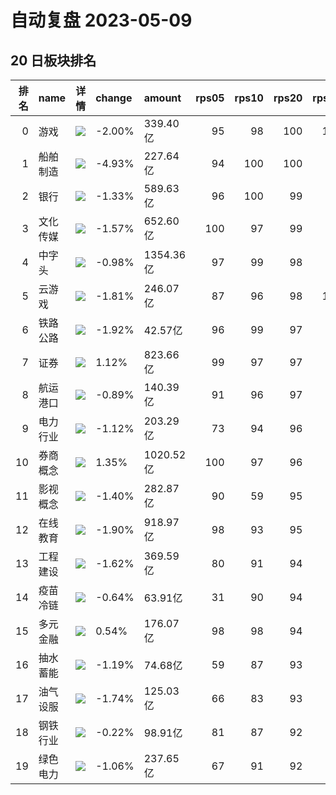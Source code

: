 # 自动复盘 2023-05-09
## 20 日板块排名
|   排名 | name     | 详情                                                                                                | change   | amount    |   rps05 |   rps10 |   rps20 |   rps50 |   rps120 |   rps250 | volume       |
|-------:|:---------|:----------------------------------------------------------------------------------------------------|:---------|:----------|--------:|--------:|--------:|--------:|---------:|---------:|:-------------|
|      0 | 游戏     | ![](https://sykent-blog-image.oss-cn-beijing.aliyuncs.com/quant/image/2023/5/1683635975466-tmp.jpg) | -2.00%   | 339.40亿  |      95 |      98 |     100 |     100 |      100 |      100 | 2842.25万手  |
|      1 | 船舶制造 | ![](https://sykent-blog-image.oss-cn-beijing.aliyuncs.com/quant/image/2023/5/1683635977285-tmp.jpg) | -4.93%   | 227.64亿  |      94 |     100 |     100 |      99 |       96 |      100 | 1574.55万手  |
|      2 | 银行     | ![](https://sykent-blog-image.oss-cn-beijing.aliyuncs.com/quant/image/2023/5/1683635978776-tmp.jpg) | -1.33%   | 589.63亿  |      96 |     100 |      99 |      96 |       93 |        5 | 9932.52万手  |
|      3 | 文化传媒 | ![](https://sykent-blog-image.oss-cn-beijing.aliyuncs.com/quant/image/2023/5/1683635979969-tmp.jpg) | -1.57%   | 652.60亿  |     100 |      97 |      99 |      99 |       99 |       97 | 5621.15万手  |
|      4 | 中字头   | ![](https://sykent-blog-image.oss-cn-beijing.aliyuncs.com/quant/image/2023/5/1683635981071-tmp.jpg) | -0.98%   | 1354.36亿 |      97 |      99 |      98 |      98 |       97 |       90 | 13354.66万手 |
|      5 | 云游戏   | ![](https://sykent-blog-image.oss-cn-beijing.aliyuncs.com/quant/image/2023/5/1683635982394-tmp.jpg) | -1.81%   | 246.07亿  |      87 |      96 |      98 |     100 |      100 |       99 | 1947.33万手  |
|      6 | 铁路公路 | ![](https://sykent-blog-image.oss-cn-beijing.aliyuncs.com/quant/image/2023/5/1683635983554-tmp.jpg) | -1.92%   | 42.57亿   |      96 |      99 |      97 |      93 |       88 |       61 | 652.39万手   |
|      7 | 证券     | ![](https://sykent-blog-image.oss-cn-beijing.aliyuncs.com/quant/image/2023/5/1683635984814-tmp.jpg) | 1.12%    | 823.66亿  |      99 |      97 |      97 |      88 |       88 |       31 | 7772.33万手  |
|      8 | 航运港口 | ![](https://sykent-blog-image.oss-cn-beijing.aliyuncs.com/quant/image/2023/5/1683635986183-tmp.jpg) | -0.89%   | 140.39亿  |      91 |      96 |      97 |      87 |       79 |       47 | 2689.67万手  |
|      9 | 电力行业 | ![](https://sykent-blog-image.oss-cn-beijing.aliyuncs.com/quant/image/2023/5/1683635989360-tmp.jpg) | -1.12%   | 203.29亿  |      73 |      94 |      96 |      77 |       54 |       40 | 3111.36万手  |
|     10 | 券商概念 | ![](https://sykent-blog-image.oss-cn-beijing.aliyuncs.com/quant/image/2023/5/1683635991211-tmp.jpg) | 1.35%    | 1020.52亿 |     100 |      97 |      96 |      88 |       87 |       26 | 9194.68万手  |
|     11 | 影视概念 | ![](https://sykent-blog-image.oss-cn-beijing.aliyuncs.com/quant/image/2023/5/1683635992586-tmp.jpg) | -1.40%   | 282.87亿  |      90 |      59 |      95 |      97 |       96 |       77 | 3400.48万手  |
|     12 | 在线教育 | ![](https://sykent-blog-image.oss-cn-beijing.aliyuncs.com/quant/image/2023/5/1683635994904-tmp.jpg) | -1.90%   | 918.97亿  |      98 |      93 |      95 |      97 |       98 |       97 | 6413.40万手  |
|     13 | 工程建设 | ![](https://sykent-blog-image.oss-cn-beijing.aliyuncs.com/quant/image/2023/5/1683636000014-tmp.jpg) | -1.62%   | 369.59亿  |      80 |      91 |      94 |      87 |       83 |       35 | 4905.02万手  |
|     14 | 疫苗冷链 | ![](https://sykent-blog-image.oss-cn-beijing.aliyuncs.com/quant/image/2023/5/1683636003136-tmp.jpg) | -0.64%   | 63.91亿   |      31 |      90 |      94 |      81 |       82 |       68 | 531.96万手   |
|     15 | 多元金融 | ![](https://sykent-blog-image.oss-cn-beijing.aliyuncs.com/quant/image/2023/5/1683636006242-tmp.jpg) | 0.54%    | 176.07亿  |      98 |      98 |      94 |      76 |       74 |       38 | 2540.23万手  |
|     16 | 抽水蓄能 | ![](https://sykent-blog-image.oss-cn-beijing.aliyuncs.com/quant/image/2023/5/1683636008438-tmp.jpg) | -1.19%   | 74.68亿   |      59 |      87 |      93 |      74 |       38 |       47 | 947.82万手   |
|     17 | 油气设服 | ![](https://sykent-blog-image.oss-cn-beijing.aliyuncs.com/quant/image/2023/5/1683636011878-tmp.jpg) | -1.74%   | 125.03亿  |      66 |      83 |      93 |      79 |       65 |       49 | 1466.01万手  |
|     18 | 钢铁行业 | ![](https://sykent-blog-image.oss-cn-beijing.aliyuncs.com/quant/image/2023/5/1683636015268-tmp.jpg) | -0.22%   | 98.91亿   |      81 |      87 |      92 |      63 |       67 |        6 | 2342.75万手  |
|     19 | 绿色电力 | ![](https://sykent-blog-image.oss-cn-beijing.aliyuncs.com/quant/image/2023/5/1683636017950-tmp.jpg) | -1.06%   | 237.65亿  |      67 |      91 |      92 |      70 |       56 |       32 | 3419.47万手  |